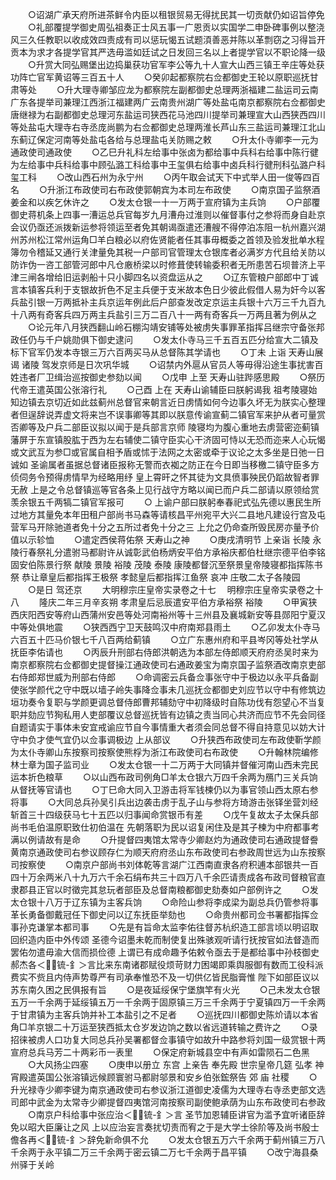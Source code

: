 <!-- { "loadSidebar": true } -->
　　○诏湖广承天府所进茶鲜令内臣以租银贸易无得扰民其一切贡献仍如诏旨停免
　　○礼部覆提学御史周弘祖奏正士风五事一广恩贡以实国学二申卧碑事例以整浇风三久任教职以收成效四责成有司以惩玩愒五试题湏善恶并陈以革剽窃之习得旨开贡本为求才各提学官其严选毋滥如廷试之日发回三名以上者提学官以不职论降一级
　　○升赏大同弘赐堡出边捣巢获功官军李公等九十人宣大山西三镇王辛庄等处获功阵亡官军黄诏等三百五十人
　　○癸卯起都察院右佥都御史王轮以原职巡抚甘肃等处
　　○升大理寺卿邹应龙为都察院左副都御史总理两浙福建二盐运司云南广东各提举司兼理江西浙江福建两广云南贵州湖广等处盐屯南京都察院右佥都御史唐继禄为右副都御史总理河东盐运司狭西花马池四川提举司兼理宣大山西狭西四川等处盐屯大理寺右寺丞庞尚鹏为右佥都御史总理两淮长芦山东三盐运司兼理江北山东蓟辽保定河南等处盐屯各给与总理盐屯关防赐之敕
　　○升太仆寺卿李一元为通政使司通政使
　　○乙巳升礼科左给事中张卤为都给事中兵科右给事中陈行徤为左给事中兵科给事中顾弘潞工科给事中王玺俱右给事中卤兵科行徤刑科弘潞户科玺工科
　　○改山西石州为永宁州
　　○丙午取会试天下中式举人田一俊等四百名
　　○升浙江布政使司右布政使郭朝宾为本司左布政使
　　○南京国子监祭酒姜金和以疾乞休许之
　　○发太仓银一十一万两于宣府镇为主兵饷
　　○户部覆御史蒋机条上四事一漕运总兵官每岁九月漕舟过淮则以催督事付之参将而身自赴京会议仍亟还派拨新运参将领运至者免其朝谒亟遣还漕艘不得停泊冻阻一杭州嘉兴湖州苏州松江常州运角□羊白粮必以府佐贤能者任其事毋概委之首领及验发批单水程簿勿令稽延又通行关津量免其税一户部司官管理太仓银库者必满岁方代且给关防以防诈伪一咨工部管河郎中凡仓廒桥梁以时修葺使转输委积者无所患苦石坝普济上平津三闸各增给旧运剥船十只小脚四名以资盘运从之
　　○辽东管粮户部郎中丁诚言本镇客兵利于支银故折色不足主兵便于支米故本色日少彼此假借人易为奸今以客兵盐引银一万两抵补主兵京运年例此后户部查发改定京运主兵银十六万三千九百九十八两有奇客兵四万两主兵盐引三万二百八十一两有奇客兵一万两且著为例从之
　　○论元年八月狭西翻山岭石棚沟靖安铺等处被虏失事罪革指挥吕继宗守备张邦政任仍与千户姚勋俱下御史逮问
　　○发太仆寺马三千五百五匹分给宣大二镇及标下官军仍发本寺银三万六百两买马从总督陈其学请也
　　○丁未  上诣  天寿山展谒  诸陵  驾发京师是日次巩华城
　　○诏禁内外扈从官员人等毋得沿途生事扰害百姓违者厂卫缉治巡按御史参劾以闻
　　○戊申  上至  天寿山驻跸感思殿
　　○祭历代帝王遣英国公张溶行礼
　　○己酉  上在  天寿山谕辅臣曰朕躬谒我  祖考陵寝始知边镇去京切近如此兹蓟州总督官来朝言近日虏情如何今边事久坏无为朕实心整理者但逞辞说弄虚文将来岂不误事卿等其即以朕意传谕宣蓟二镇官军来护从者可量赏否卿等及户兵二部臣议拟以闻于是兵部言京师  陵寝均为腹心重地去虏营密迩蓟镇藩屏于东宣镇股肱于西为左右辅使二镇守臣实心干济固可恃以无恐而迩来人心玩愒或文武互为参□或官属自相予盾或怵于法网之太密或牵于议论之太多坐是日弛一日诚如  圣谕属者虽据总督诸臣报称无警而衣袽之防正在今日即当移檄二镇守臣多方侦伺务令预得虏情早为经略用纾  皇上霄旰之怀其徒为文具偾事殃民仍蹈故智者罪无赦  上是之令总督镇巡等官各条上见行战守方略以闻已而户兵二部请以原领给赏羡余银五千两犒二镇官军报可
　　○  上谕户部曰朕躬奉春祀式弘先德以惠民生所过地方其量免本年田租户部尚书马森等请核昌平州宛平大兴二县地凡建设行宫及屯营军马开除驰道者免十分之五所过者免十分之三  上允之仍命查所毁民房亦量予价值以示轸恤
　　○遣定西侯蒋佑祭  天寿山之神
　　○庚戌清明节  上亲诣  长陵  永陵行春祭礼分遣驸马都尉许从诚彰武伯杨炳安平伯方承裕庆都伯杜继宗德平伯李铭固安伯陈景行祭  献陵  景陵  裕陵  茂陵  泰陵  康陵都督沉至祭景皇帝陵寝都指挥陈书祭  恭让章皇后都指挥王极祭  孝懿皇后都指挥江鱼祭  哀冲  庄敬二太子各陵园
　　○是日  驾还京
　　大明穆宗庄皇帝实录卷之十七
　明穆宗庄皇帝实录卷之十八
　　隆庆二年三月辛亥朔  孝肃皇后忌辰遣安平伯方承裕祭  裕陵
　　○甲寅狭西庆阳西安等府山西蒲州安邑等处河南裕州等十三州县及襄城新安等县郧阳宁夏汉中等处俱地震
　　○狭西西宁卫天鼓鸣汉中府南郑县雨土
　　○乙卯发太仆寺马六百五十匹马价银七千八百两给蓟镇
　　○立广东惠州府和平县岑冈等处社学从抚臣李佑请也
　　○丙辰升刑部右侍郎洪朝选为本部左侍郎顺天府府丞吴时来为南京都察院右佥都御史提督操江通政使司右通政姜宝为南京国子监祭酒改南京吏部右侍郎郑世威为刑部右侍郎
　　○命调密云兵备佥事张守中于极边以永平兵备副使张学颜代之守中既以墙子岭失事降佥事未几巡抚佥都御史刘应节以守中有修筑边垣功奏令复职与学颜更调总督侍郎曹邦辅劾守中初降级时自陈功伐有怨望心不当复职并劾应节狥私用人吏部覆议总督巡抚皆有边镇之责当同心共济而应节不先会同径自题请实于事体未安宜戒谕应节自今事情重大者须会同总督不得自持意见以妨大计守中负才使气宜仍以佥事调极边  上从部议
　　○升狭西布政使司左布政使靳学颜为太仆寺卿山东按察司按察使熊桴为浙江布政使司右布政使
　　○升翰林院编修林士章为国子监司业
　　○发太仓银一十二万两于大同镇并督催河南山西未完民运本折色粮草
　　○以山西布政司例角□羊太仓银六万四千余两为鴈门三关兵饷从督抚等官请也
　　○丁巳命大同入卫游击将军钱楝仍以为事官领山西太原右参将事
　　○大同总兵孙吴引兵出边袭击虏于乱子山与参将方琦游击张铎坐营刘经斩首三十四级获马七十五匹以归事闻命赏银币有差
　　○戊午复故太子太保兵部尚书毛伯温原职致仕初伯温在  先朝落职为民以诏复闲住及是其子楝为中府都事考满以例请故有是命
　　○升提督四夷馆太常寺少卿赵灼为通政使司右通政提督誊黄南京通政使司右参议顾存仁为顺天府府丞山东布政使司右参政周世远为山东按察司按察使
　　○南京户部尚书刘体乾等言湖广江西南直隶各府积逋本部银共一百四十万余两米八十九万六千余石绢布共三十四万八千余匹请责成各布政司督粮官直隶郡县正官以时徵完其怠玩者部臣及总督南粮都御史劾奏如户部例许之
　　○发太仓银十八万于辽东镇为主客兵饷
　　○命险山参将李成梁为副总兵仍管参将事革长勇备御戴冠任下御史问以辽东抚臣举劾也
　　○命贵州都司佥书署都指挥佥事孙克谦掌本都司事
　　○先是有旨命太监李佑往督苏杭织造工部言顷以明诏取回织造内臣中外传颂  圣德今诏墨未乾而制使复出殊骇观听请行抚按官如法督造而罢佑勿遣毋渝大信而损俭德  上谓已有成命趣予佑敕令亟去于是都给事中孙枝御史郝杰各＜锍-釒＞言比来东南诸郡赋役烦苛财力困竭即乘舆服御有数而工役科派费实不赀且内侍声势尊严有司承奉惟恐不及一切供亿皆民脂膏惟  陛下如部臣议以苏东南久困之民俱报有旨
　　○是夜延绥保宁堡旗竿有火光
　　○己未发太仓银五万一千余两于延绥镇五万一千余两于固原镇三万三千余两于宁夏镇四万一千余两于甘肃镇为主客兵饷并补工本盐引之不足者
　　○巡抚四川都御史陈炌请以本省角□羊京银二十万运至狭西抵太仓岁发边饷之数以省远道转输之费许之
　　○录招徕被虏人口功复大同总兵孙吴署都督佥事镇守如故升中路参将刘国一级赏银十两宣府总兵马芳二十两彩币一表里
　　○保定府新城县空中有声如雷陨石二色黑
　　○大风扬尘四塞
　　○庚申以册立  东宫  上亲告  奉先殿  世宗皇帝几筵  弘孝  神宵殿遣英国公张溶镇远候顾寰驸马都尉邬景和安乡伯张鋐祭告  郊  庙  社稷
　　○升光禄寺少卿李键为南京通政使司右参议浙江道御史凌儒为大理寺右寺丞吏部文选司郎中武金为太常寺少卿提督四夷馆河南按察司副使鲍承荫为山东布政使司右参政
　　○南京户科给事中张应治＜锍-釒＞言  圣节加恩辅臣讲官为滥予宜听诸臣辞免以昭大臣廉让之风  上以应治妄言奏扰切责而宥之于是大学士徐阶等及尚书殷士儋各再＜锍-釒＞辞免新命俱不允
　　○发太仓银五万六千余两于蓟州镇三万八千余两于永平镇二万三千余两于密云镇二万七千余两于昌平镇
　　○改宁海县桑州驿于关岭
